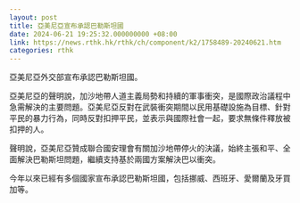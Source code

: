```yaml
---
layout: post
title: 亞美尼亞宣布承認巴勒斯坦國
date: 2024-06-21 19:25:32.000000000 +08:00
link: https://news.rthk.hk/rthk/ch/component/k2/1758489-20240621.htm
categories: rthk
---
```


亞美尼亞外交部宣布承認巴勒斯坦國。

亞美尼亞的聲明說，加沙地帶人道主義局勢和持續的軍事衝突，是國際政治議程中急需解決的主要問題。亞美尼亞反對在武裝衝突期間以民用基礎設施為目標、針對平民的暴力行為，同時反對扣押平民，並表示與國際社會一起，要求無條件釋放被扣押的人。

聲明說，亞美尼亞贊成聯合國安理會有關加沙地帶停火的決議，始終主張和平、全面解決巴勒斯坦問題，繼續支持基於兩國方案解決巴以衝突。

今年以來已經有多個國家宣布承認巴勒斯坦國，包括挪威、西班牙、愛爾蘭及牙買加等。

